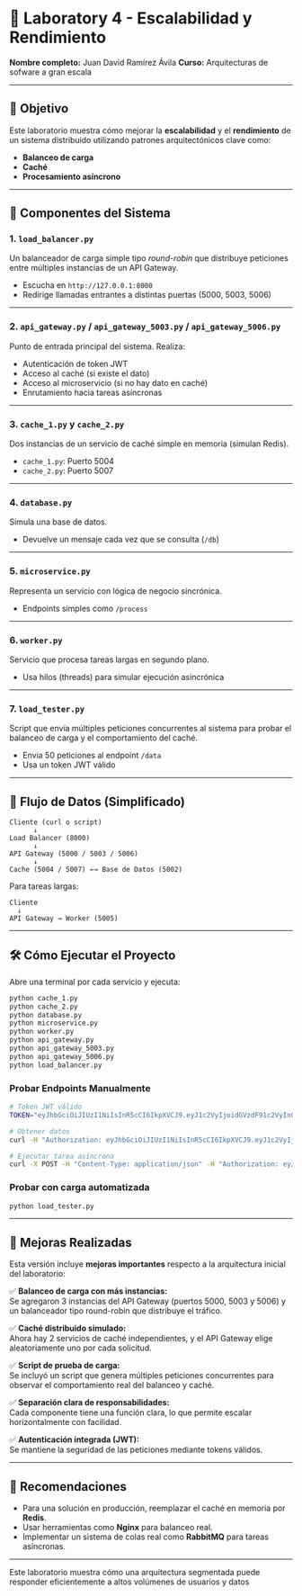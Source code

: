 # 🧪 Laboratory 4 - Escalabilidad y Rendimiento

**Nombre completo:** Juan David Ramírez Ávila
**Curso:** Arquitecturas de sofware a gran escala 

---

## 🎯 Objetivo

Este laboratorio muestra cómo mejorar la **escalabilidad** y el **rendimiento** de un sistema distribuido utilizando patrones arquitectónicos clave como:

- **Balanceo de carga**
- **Caché**
- **Procesamiento asíncrono**

---

## 🧱 Componentes del Sistema

### 1. `load_balancer.py`  
Un balanceador de carga simple tipo *round-robin* que distribuye peticiones entre múltiples instancias de un API Gateway.

- Escucha en `http://127.0.0.1:8000`
- Redirige llamadas entrantes a distintas puertas (5000, 5003, 5006)

---

### 2. `api_gateway.py` / `api_gateway_5003.py` / `api_gateway_5006.py`  
Punto de entrada principal del sistema. Realiza:

- Autenticación de token JWT
- Acceso al caché (si existe el dato)
- Acceso al microservicio (si no hay dato en caché)
- Enrutamiento hacia tareas asíncronas

---

### 3. `cache_1.py` y `cache_2.py`  
Dos instancias de un servicio de caché simple en memoria (simulan Redis).

- `cache_1.py`: Puerto 5004  
- `cache_2.py`: Puerto 5007

---

### 4. `database.py`  
Simula una base de datos.  
- Devuelve un mensaje cada vez que se consulta (`/db`)

---

### 5. `microservice.py`  
Representa un servicio con lógica de negocio sincrónica.  
- Endpoints simples como `/process`

---

### 6. `worker.py`  
Servicio que procesa tareas largas en segundo plano.  
- Usa hilos (threads) para simular ejecución asincrónica

---

### 7. `load_tester.py`  
Script que envía múltiples peticiones concurrentes al sistema para probar el balanceo de carga y el comportamiento del caché.

- Envia 50 peticiones al endpoint `/data`
- Usa un token JWT válido

---

## 🔄 Flujo de Datos (Simplificado)

```
Cliente (curl o script) 
      ↓
Load Balancer (8000)
      ↓
API Gateway (5000 / 5003 / 5006)
      ↓
Cache (5004 / 5007) ←→ Base de Datos (5002)
```

Para tareas largas:

```
Cliente
  ↓
API Gateway → Worker (5005)
```

---

## 🛠️ Cómo Ejecutar el Proyecto

Abre una terminal por cada servicio y ejecuta:

```bash
python cache_1.py
python cache_2.py
python database.py
python microservice.py
python worker.py
python api_gateway.py
python api_gateway_5003.py
python api_gateway_5006.py
python load_balancer.py
```

### Probar Endpoints Manualmente

```bash
# Token JWT válido
TOKEN="eyJhbGciOiJIUzI1NiIsInR5cCI6IkpXVCJ9.eyJ1c2VyIjoidGVzdF91c2VyIn0.NiAjMp8K9re-WJE_BJbqCmLBF4yFr0rDZwNRHj9Cbb8"

# Obtener datos
curl -H "Authorization: eyJhbGciOiJIUzI1NiIsInR5cCI6IkpXVCJ9.eyJ1c2VyIjoidGVzdF91c2VyIn0.NiAjMp8K9re-WJE_BJbqCmLBF4yFr0rDZwNRHj9Cbb8" http://127.0.0.1:8000/data

# Ejecutar tarea asíncrona
curl -X POST -H "Content-Type: application/json" -H "Authorization: eyJhbGciOiJIUzI1NiIsInR5cCI6IkpXVCJ9.eyJ1c2VyIjoidGVzdF91c2VyIn0.NiAjMp8K9re-WJE_BJbqCmLBF4yFr0rDZwNRHj9Cbb8" -d '{"task":"report"}' http://127.0.0.1:8000/longtask
```

### Probar con carga automatizada

```bash
python load_tester.py
```

---

## 🔧 Mejoras Realizadas

Esta versión incluye **mejoras importantes** respecto a la arquitectura inicial del laboratorio:

✅ **Balanceo de carga con más instancias:**  
Se agregaron 3 instancias del API Gateway (puertos 5000, 5003 y 5006) y un balanceador tipo round-robin que distribuye el tráfico.

✅ **Caché distribuido simulado:**  
Ahora hay 2 servicios de caché independientes, y el API Gateway elige aleatoriamente uno por cada solicitud.

✅ **Script de prueba de carga:**  
Se incluyó un script que genera múltiples peticiones concurrentes para observar el comportamiento real del balanceo y caché.

✅ **Separación clara de responsabilidades:**  
Cada componente tiene una función clara, lo que permite escalar horizontalmente con facilidad.

✅ **Autenticación integrada (JWT):**  
Se mantiene la seguridad de las peticiones mediante tokens válidos.

---

## 📌 Recomendaciones

- Para una solución en producción, reemplazar el caché en memoria por **Redis**.
- Usar herramientas como **Nginx** para balanceo real.
- Implementar un sistema de colas real como **RabbitMQ** para tareas asíncronas.

---

Este laboratorio muestra cómo una arquitectura segmentada puede responder eficientemente a altos volúmenes de usuarios y datos